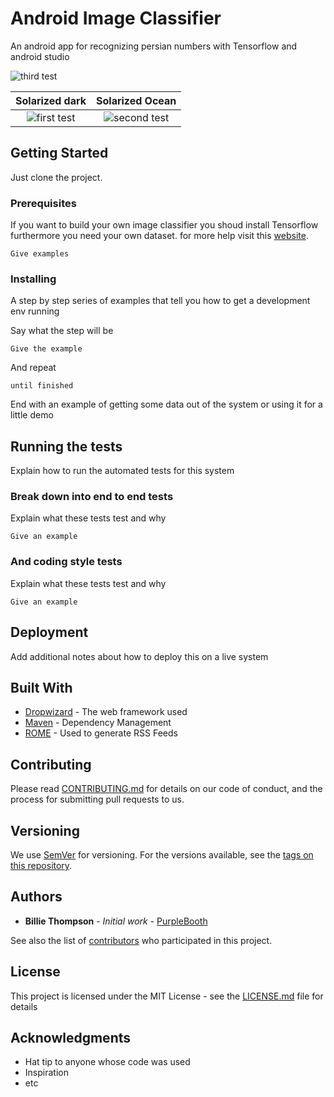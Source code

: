 # Android Image Classifier 

An android app for recognizing persian numbers with Tensorflow and android studio


![third test](https://github.com/parham29/tensorflow-persian-numbers/blob/master/screenshots/test-4.jpg)


Solarized dark             |  Solarized Ocean
:-------------------------:|:-------------------------:
![first test](https://github.com/parham29/tensorflow-persian-numbers/blob/master/screenshots/test-1.jpg)  |  ![second test](https://github.com/parham29/tensorflow-persian-numbers/blob/master/screenshots/test-3.jpg)


## Getting Started

Just clone the project.

### Prerequisites

If you want to build your own image classifier you shoud install Tensorflow furthermore you need your own dataset. for more help visit this [website][website].

```
Give examples
```

### Installing

A step by step series of examples that tell you how to get a development env running

Say what the step will be

```
Give the example
```

And repeat

```
until finished
```

End with an example of getting some data out of the system or using it for a little demo

## Running the tests

Explain how to run the automated tests for this system

### Break down into end to end tests

Explain what these tests test and why

```
Give an example
```

### And coding style tests

Explain what these tests test and why

```
Give an example
```

## Deployment

Add additional notes about how to deploy this on a live system

## Built With

* [Dropwizard](http://www.dropwizard.io/1.0.2/docs/) - The web framework used
* [Maven](https://maven.apache.org/) - Dependency Management
* [ROME](https://rometools.github.io/rome/) - Used to generate RSS Feeds

## Contributing

Please read [CONTRIBUTING.md](https://gist.github.com/PurpleBooth/b24679402957c63ec426) for details on our code of conduct, and the process for submitting pull requests to us.

## Versioning

We use [SemVer](http://semver.org/) for versioning. For the versions available, see the [tags on this repository](https://github.com/your/project/tags). 

## Authors

* **Billie Thompson** - *Initial work* - [PurpleBooth](https://github.com/PurpleBooth)

See also the list of [contributors](https://github.com/your/project/contributors) who participated in this project.

## License

This project is licensed under the MIT License - see the [LICENSE.md](LICENSE.md) file for details

## Acknowledgments

* Hat tip to anyone whose code was used
* Inspiration
* etc

[website]: https://hackernoon.com/building-an-insanely-fast-image-classifier-on-android-with-mobilenets-in-tensorflow-dc3e0c4410d4 "https://hackernoon.com"
